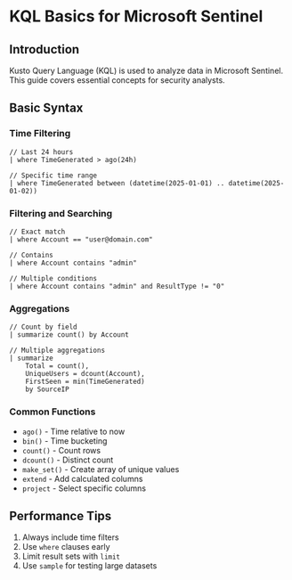 # KQL Basics for Microsoft Sentinel

## Introduction
Kusto Query Language (KQL) is used to analyze data in Microsoft Sentinel. This guide covers essential concepts for security analysts.

## Basic Syntax

### Time Filtering
```kql
// Last 24 hours
| where TimeGenerated > ago(24h)

// Specific time range
| where TimeGenerated between (datetime(2025-01-01) .. datetime(2025-01-02))
```

### Filtering and Searching
```kql
// Exact match
| where Account == "user@domain.com"

// Contains
| where Account contains "admin"

// Multiple conditions
| where Account contains "admin" and ResultType != "0"
```

### Aggregations
```kql
// Count by field
| summarize count() by Account

// Multiple aggregations
| summarize 
    Total = count(),
    UniqueUsers = dcount(Account),
    FirstSeen = min(TimeGenerated)
    by SourceIP
```

### Common Functions
- `ago()` - Time relative to now
- `bin()` - Time bucketing
- `count()` - Count rows
- `dcount()` - Distinct count
- `make_set()` - Create array of unique values
- `extend` - Add calculated columns
- `project` - Select specific columns

## Performance Tips
1. Always include time filters
2. Use `where` clauses early
3. Limit result sets with `limit`
4. Use `sample` for testing large datasets
